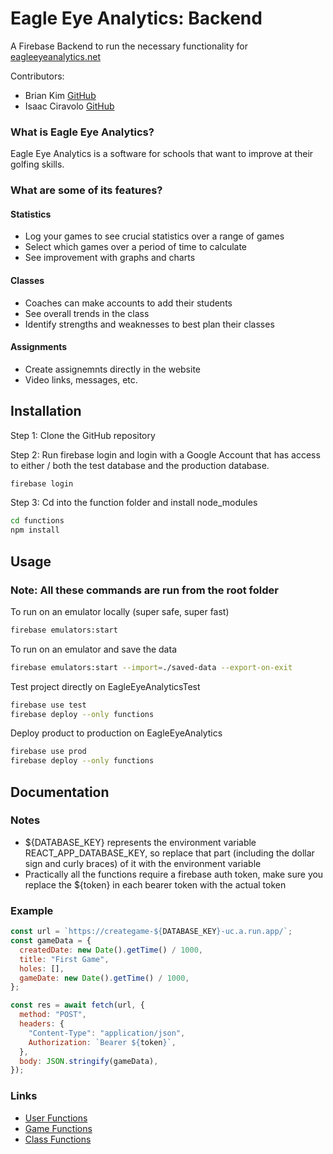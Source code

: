 # Eagle Eye Analytics: Backend

A Firebase Backend to run the necessary functionality for [eagleeyeanalytics.net](https://eagleeyeanalytics.net)

Contributors:

- Brian Kim [GitHub](https://github.com/briank1727)
- Isaac Ciravolo [GitHub](https://github.com/isaac-ciravolo)

### What is Eagle Eye Analytics?

Eagle Eye Analytics is a software for schools that want to improve at their golfing skills.

### What are some of its features?

#### Statistics

- Log your games to see crucial statistics over a range of games
- Select which games over a period of time to calculate
- See improvement with graphs and charts

#### Classes

- Coaches can make accounts to add their students
- See overall trends in the class
- Identify strengths and weaknesses to best plan their classes

#### Assignments

- Create assignemnts directly in the website
- Video links, messages, etc.

## Installation

Step 1: Clone the GitHub repository

Step 2: Run firebase login and login with a Google Account that has access to either / both the test database and the production database.

```sh
firebase login
```

Step 3: Cd into the function folder and install node_modules

```sh
cd functions
npm install
```

## Usage

### Note: All these commands are run from the root folder

To run on an emulator locally (super safe, super fast)

```sh
firebase emulators:start
```

To run on an emulator and save the data

```sh
firebase emulators:start --import=./saved-data --export-on-exit
```

Test project directly on EagleEyeAnalyticsTest

```sh
firebase use test
firebase deploy --only functions
```

Deploy product to production on EagleEyeAnalytics

```sh
firebase use prod
firebase deploy --only functions
```

## Documentation

### Notes

- ${DATABASE_KEY} represents the environment variable REACT_APP_DATABASE_KEY, so replace that part (including the dollar sign and curly braces) of it with the environment variable
- Practically all the functions require a firebase auth token, make sure you replace the ${token} in each bearer token with the actual token

### Example

```javascript
const url = `https://creategame-${DATABASE_KEY}-uc.a.run.app/`;
const gameData = {
  createdDate: new Date().getTime() / 1000,
  title: "First Game",
  holes: [],
  gameDate: new Date().getTime() / 1000,
};

const res = await fetch(url, {
  method: "POST",
  headers: {
    "Content-Type": "application/json",
    Authorization: `Bearer ${token}`,
  },
  body: JSON.stringify(gameData),
});
```

### Links

- [User Functions](docs/user_functions.md)
- [Game Functions](docs/game_functions.md)
- [Class Functions](docs/class_functions.md)
